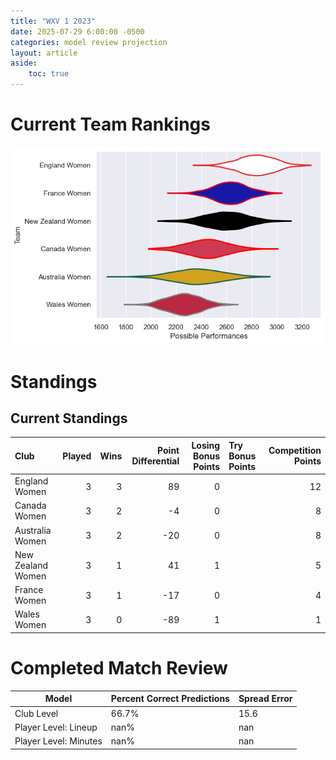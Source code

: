 ```yaml
---  
title: "WXV 1 2023"  
date: 2025-07-29 6:00:00 -0500  
categories: model review projection  
layout: article  
aside:  
    toc: true  
---
```

# Current Team Rankings


![Club Rankings](plots/rankings_WXV_1_2023.png)
# Standings

## Current Standings


| Club              |   Played |   Wins |   Point Differential |   Losing Bonus Points | Try Bonus Points   |   Competition Points |
|:------------------|---------:|-------:|---------------------:|----------------------:|:-------------------|---------------------:|
| England Women     |        3 |      3 |                   89 |                     0 |                    |                   12 |
| Canada Women      |        3 |      2 |                   -4 |                     0 |                    |                    8 |
| Australia Women   |        3 |      2 |                  -20 |                     0 |                    |                    8 |
| New Zealand Women |        3 |      1 |                   41 |                     1 |                    |                    5 |
| France Women      |        3 |      1 |                  -17 |                     0 |                    |                    4 |
| Wales Women       |        3 |      0 |                  -89 |                     1 |                    |                    1 |



# Completed Match Review


| Model | Percent Correct Predictions | Spread Error |
| ------ | ------ | ------ |
| Club Level | 66.7% | 15.6 |
| Player Level: Lineup | nan% | nan |
| Player Level: Minutes | nan% | nan |

